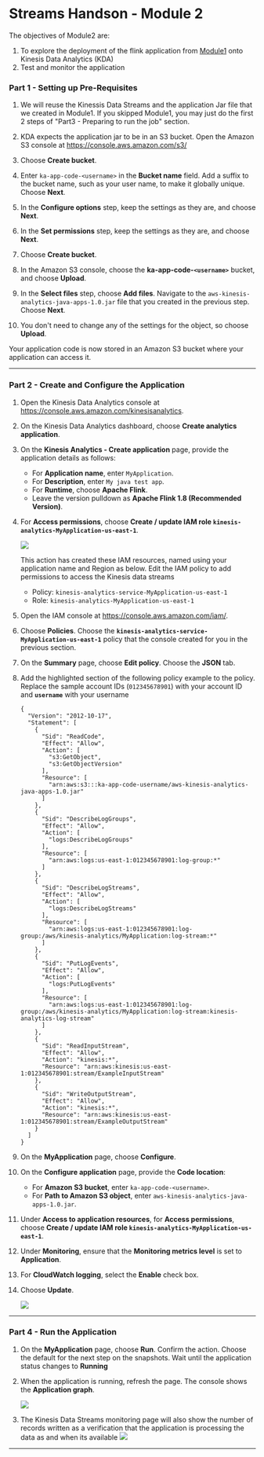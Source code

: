 # Streams Handson - Module 2

The objectives of Module2 are:

1. To explore the deployment of the flink application from [Module1](https://github.com/rspamzn/streams-handson) onto Kinesis Data Analytics (KDA)
3. Test and monitor the application

###  Part 1 - Setting up Pre-Requisites

1. We will reuse the Kinessis Data Streams and the application Jar file that we created in Module1. If you skipped Module1, you may just do the first 2 steps of "Part3 - Preparing to run the job" section.
2. KDA expects the application jar to be in an S3 bucket. Open the Amazon S3 console at https://console.aws.amazon.com/s3/ 
3. Choose **Create bucket**.

4. Enter `ka-app-code-<username>` in the **Bucket name** field. Add a suffix to the bucket name, such as your user name, to make it globally unique. Choose **Next**.
5. In the **Configure options** step, keep the settings as they are, and choose **Next**.
6. In the **Set permissions** step, keep the settings as they are, and choose **Next**.
7. Choose **Create bucket**.
8. In the Amazon S3 console, choose the **ka-app-code-`<username>`** bucket, and choose **Upload**.
9. In the **Select files** step, choose **Add files**. Navigate to the `aws-kinesis-analytics-java-apps-1.0.jar` file that you created in the previous step. Choose **Next**.
10. You don't need to change any of the settings for the object, so choose **Upload**.

Your application code is now stored in an Amazon S3 bucket where your application can access it.



------



### Part 2 - Create and Configure the Application

1. Open the Kinesis Data Analytics console at https://console.aws.amazon.com/kinesisanalytics.

2. On the Kinesis Data Analytics dashboard, choose **Create analytics application**.

3. On the **Kinesis Analytics - Create application** page, provide the application details as follows:

   - For **Application name**, enter `MyApplication`.
   - For **Description**, enter `My java test app`.
   - For **Runtime**, choose **Apache Flink**.
   - Leave the version pulldown as **Apache Flink 1.8 (Recommended Version)**.

4. For **Access permissions**, choose **Create / update IAM role `kinesis-analytics-MyApplication-us-east-1`**.

   ![](https://github.com/rspamzn/streams-handson/blob/master/resources/kdacreate.png)

   This action has created these IAM resources, named using your application name and Region as below. Edit the IAM policy to add permissions to access the Kinesis data streams

   - Policy: `kinesis-analytics-service-MyApplication-us-east-1`
   - Role: `kinesis-analytics-MyApplication-us-east-1`

5. Open the IAM console at https://console.aws.amazon.com/iam/.

6. Choose **Policies**. Choose the **`kinesis-analytics-service-MyApplication-us-east-1`** policy that the console created for you in the previous section.

7. On the **Summary** page, choose **Edit policy**. Choose the **JSON** tab.

8. Add the highlighted section of the following policy example to the policy. Replace the sample account IDs (`012345678901`) with your account ID and **`username`** with your username

   ```
   {
     "Version": "2012-10-17",
     "Statement": [
       {
         "Sid": "ReadCode",
         "Effect": "Allow",
         "Action": [
           "s3:GetObject",
           "s3:GetObjectVersion"
         ],
         "Resource": [
           "arn:aws:s3:::ka-app-code-username/aws-kinesis-analytics-java-apps-1.0.jar"
         ]
       },
       {
         "Sid": "DescribeLogGroups",
         "Effect": "Allow",
         "Action": [
           "logs:DescribeLogGroups"
         ],
         "Resource": [
           "arn:aws:logs:us-east-1:012345678901:log-group:*"
         ]
       },
       {
         "Sid": "DescribeLogStreams",
         "Effect": "Allow",
         "Action": [
           "logs:DescribeLogStreams"
         ],
         "Resource": [
           "arn:aws:logs:us-east-1:012345678901:log-group:/aws/kinesis-analytics/MyApplication:log-stream:*"
         ]
       },
       {
         "Sid": "PutLogEvents",
         "Effect": "Allow",
         "Action": [
           "logs:PutLogEvents"
         ],
         "Resource": [
           "arn:aws:logs:us-east-1:012345678901:log-group:/aws/kinesis-analytics/MyApplication:log-stream:kinesis-analytics-log-stream"
         ]
       },
       {
         "Sid": "ReadInputStream",
         "Effect": "Allow",
         "Action": "kinesis:*",
         "Resource": "arn:aws:kinesis:us-east-1:012345678901:stream/ExampleInputStream"
       },
       {
         "Sid": "WriteOutputStream",
         "Effect": "Allow",
         "Action": "kinesis:*",
         "Resource": "arn:aws:kinesis:us-east-1:012345678901:stream/ExampleOutputStream"
       }
     ]
   }
   ```

9. On the **MyApplication** page, choose **Configure**.

10. On the **Configure application** page, provide the **Code location**:

    - For **Amazon S3 bucket**, enter `ka-app-code-<username>`.
    - For **Path to Amazon S3 object**, enter `aws-kinesis-analytics-java-apps-1.0.jar`.

11. Under **Access to application resources**, for **Access permissions**, choose **Create / update IAM role `kinesis-analytics-MyApplication-us-east-1`**.

12. Under **Monitoring**, ensure that the **Monitoring metrics level** is set to **Application**.

13. For **CloudWatch logging**, select the **Enable** check box.

14. Choose **Update**.

    ![](https://github.com/rspamzn/streams-handson/blob/master/resources/kdaupdate.png)



------



### Part 4 - Run the Application

1. On the **MyApplication** page, choose **Run**. Confirm the action. Choose the default for the next step on the snapshots. Wait until the application status changes to **Running** 

2. When the application is running, refresh the page. The console shows the **Application graph**.

   ![](https://github.com/rspamzn/streams-handson/blob/master/resources/appdag.png)

3. The Kinesis Data Streams monitoring page will also show the number of records written as a verification that the application is processing the data as and when its available <kbd>![](https://github.com/rspamzn/streams-handson/blob/master/resources/processed.png)<kbd>

------



